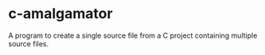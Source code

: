 # c-amalgamator

A program to create a single source file from a C project containing multiple source files.
